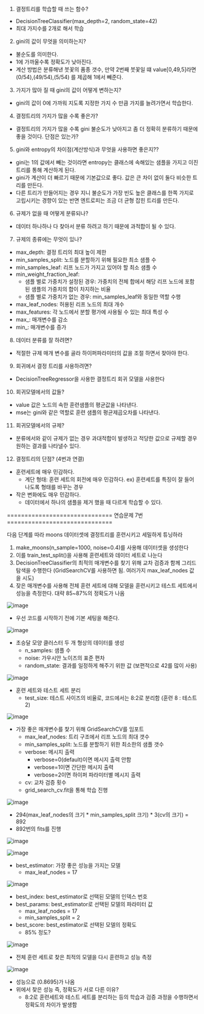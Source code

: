1. 결정트리를 학습할 때 쓰는 함수?
- DecisionTreeClassifier(max_depth=2, random_state=42)
- 최대 가지수를 2개로 해서 학습
2. gini의 값이 무엇을 의미하는지?
- 불순도를 의미한다.
- 1에 가까울수록 정확도가 낮아진다.
- 계산 방법은 분류해낸 붓꽃의 품종 갯수, 만약 2번째 붓꽃일 떄 value[0,49,5]라면 (0/54),(49/54),(5/54) 를 제곱해 1에서 빼준다.
3. 가지가 많아 질 때 gini의 값이 어떻게 변하는지?
- gini의 값이 0에 가까워 지도록 지정한 가지 수 만큼 가지를 늘려가면서 학습한다.
4. 결정트리의 가지가 많을 수록 좋은가?
- 결정트리의 가지가 많을 수록 gini 불순도가 낮아지고 좀 더 정확히 분류하기 때문에 좋을 것이다. 단점은 있는가?
5. gini와 entropy의 차이점(계산방식)과 무엇을 사용하면 좋은지??
- gini는 1의 값에서 빼는 것이라면 entropy는 클래스에 속해있는 샘플을 가지고 이진트리를 통해 계산하게 된다.
- gini가 계산이 더 빠르기 때문에 기본값으로 좋다. 값은 큰 차이 없이 둘다 비슷한 트리를 만든다.
- 다른 트리가 만들어지는 경우 지니 불순도가 가장 빈도 높은 클래스를 한쪽 가지로 고립시키는 경향이 있는 반면 엔트로피는 조금 더 균형 잡힌 트리를 만든다.
6. 규제가 없을 때 어떻게 분류되나?
- 데이터 하나하나 다 찾아서 분류 하려고 하기 때문에 과적합이 될 수 있다.
7. 규제의 종류에는 무엇이 있나?
- max_depth: 결정 트리의 최대 높이 제한
- min_samples_split: 노드를 분할하기 위해 필요한 최소 샘플 수
- min_samples_leaf: 리프 노드가 가지고 있어야 할 최소 샘플 수
- min_weight_fraction_leaf: 
  - 샘플 별로 가중치가 설정된 경우: 가중치의 전체 합에서 해당 리프 노드에 포함된 샘플의 가중치의 합이 차지하는 비율
  - 샘플 별로 가중치가 없는 경우: min_samples_leaf와 동일한 역할 수행
- max_leaf_nodes: 허용된 리프 노드의 최대 개수
- max_features: 각 노드에서 분할 평가에 사용될 수 있는 최대 특성 수
- max_: 매개변수를 감소
- min_: 매개변수를 증가
8. 데이터 분류를 잘 하려면?
- 적절한 규제 매개 변수를 골라 하이퍼파라미터의 값을 조절 하면서 찾아야 한다.
9. 회귀에서 결정 트리를 사용하려면?
- DecisionTreeRegressor을 사용한 결정트리 회귀 모델을 사용한다
10. 회귀모델에서의 값들?
- value 값은 노드의 속한 훈련샘플의 평균값을 나타낸다.
- mse는 gini와 같은 역할로 훈련 샘플의 평균제곱오차를 나타낸다.
11. 회귀모델에서의 규제?
- 분류에서와 같이 규제가 없는 경우 과대적합이 발생하고 적당한 값으로 규제할 경우 원하는 결과를 나타낼수 있다.
12. 결정트리의 단점? (4번과 연결)
- 훈련세트에 매우 민감하다.
  - 계단 형태: 훈련 세트의 회전에 매우 민감하다. ex) 훈련세트를 특징이 잘 들어나도록 형태를 바꾸는 경우
- 작은 변화에도 매우 민감하다.
  - 데이터에서 하나의 샘플을 제거 했을 때 다르게 학습할 수 있다.

============================== 연습문제 7번 ==============================

다음 단계를 따라 moons 데이터셋에 결정트리를 훈련시키고 세밀하게 튜닝하라
1. make_moons(n_sample=1000, noise=0.4)를 사용해 데이터셋을 생성한다
2. 이를 train_test_split()을 사용해 훈련세트와 데이터 세트로 나눈다
3. DecisionTreeClassifier의 최적의 매개변수를 찾기 위해 교차 검증과 함께 그리드 탐색을 수행한다
(GridSearchCV를 사용하면 됨. 여러가지 max_leaf_nodes 값을 시도)
4. 잦은 매개변수를 사용해 전체 훈련 세트에 대해 모델을 훈련시키고 테스트 세트에서 성능을 측정한다.
대략 85~87%의 정확도가 나옴

![image](https://github.com/Ourumo/ML/assets/133006490/fd089a7a-c284-4628-bb60-e0ae92dbacfe)
- 우선 코드를 시작하기 전에 기본 세팅을 해준다.

![image](https://github.com/Ourumo/ML/assets/133006490/6c07850f-07f7-4080-bef8-9a57135ed41b)
- 초승달 모양 클러스터 두 개 형상의 데이터를 생성
  - n_samples: 샘플 수
  - noise: 가우시안 노이즈의 표준 편차
  - random_state: 결과를 일정하게 해주기 위한 값 (보편적으로 42를 많이 사용)

![image](https://github.com/Ourumo/ML/assets/133006490/9aee9821-aaab-44f1-922a-39d84f3b5fbb)
- 훈련 세트와 테스트 세트 분리
  - test_size: 테스트 사이즈의 비율로, 코드에서는 8:2로 분리함 (훈련 8 : 테스트 2)

![image](https://github.com/Ourumo/ML/assets/133006490/b5b81c3e-217f-41b1-b455-7b13ea6c7ee0)
- 가장 좋은 매개변수를 찿기 위해 GridSearchCV를 임포트
  - max_leaf_nodes: 트리 구조에서 리프 노드의 최대 갯수
  - min_samples_split: 노드를 분할하기 위한 최소한의 샘플 갯수
  - verbose: 메시지 출력
    - verbose=0(default)이면 메시지 출력 안함
    - verbose=1이면 간단한 메시지 출력
    - verbose=2이면 하이퍼 파라미터별 메시지 출력
  - cv: 교차 검증 횟수
  - grid_search_cv.fit을 통해 학습 진행

![image](https://github.com/Ourumo/ML/assets/133006490/8c241a59-6854-495f-b959-0d14fb62cbf9)
- 294(max_leaf_nodes의 크기 * min_samples_split 크기) * 3(cv의 크기) = 892
- 892번의 fits를 진행

![image](https://github.com/Ourumo/ML/assets/133006490/b461e637-1430-4955-87dc-8cdee1de2dcc)

![image](https://github.com/Ourumo/ML/assets/133006490/f73d4f72-287e-4958-b14f-f81c13712a51)
- best_estimator: 가장 좋은 성능을 가지는 모델
  - max_leaf_nodes = 17

![image](https://github.com/Ourumo/ML/assets/133006490/964be33f-1500-4177-bb58-97a49b5c1e99)
- best_index: best_estimator로 선택된 모델의 인덱스 번호 
- best_params: best_estimator로 선택된 모델의 파라미터 값
  - max_leaf_nodes = 17
  - min_samples_split = 2
- best_score: best_estimator로 선택된 모델의 정확도
  - 85% 정도?

![image](https://github.com/Ourumo/ML/assets/133006490/e0c82f75-2cd3-4087-849a-ff7918570854)
- 전체 훈련 세트로 찾은 최적의 모델을 다시 훈련하고 성능 측정

![image](https://github.com/Ourumo/ML/assets/133006490/c7698ad7-faf1-4e27-b773-2fe03d30e121)
- 성능으로 (0.8695)가 나옴
- 위에서 찾은 성능 즉, 정확도가 서로 다른 이유?
  - 8:2로 훈련세트와 테스트 세트를 분리하는 등의 학습과 검증 과정을 수행하면서 정확도의 차이가 발생함
